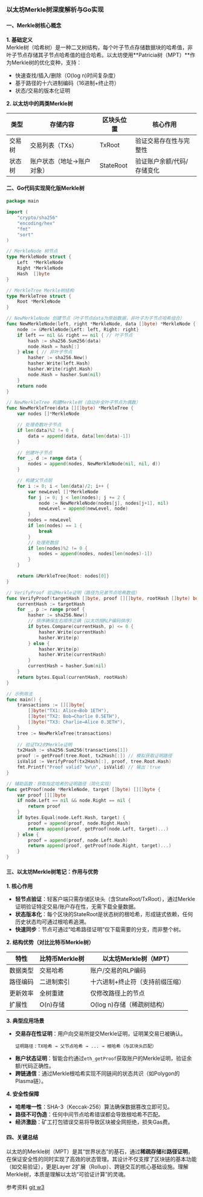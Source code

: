 
### **以太坊Merkle树深度解析与Go实现**


#### **一、Merkle树核心概念**
**1. 基础定义**  
Merkle树（哈希树）是一种二叉树结构，每个叶子节点存储数据块的哈希值，非叶子节点存储其子节点哈希值的组合哈希。以太坊使用**Patricia树（MPT）**作为Merkle树的优化变种，支持：
- 快速查找/插入/删除（O(log n)时间复杂度）
- 基于路径的十六进制编码（16进制+终止符）
- 状态/交易的版本化证明

**2. 以太坊中的两类Merkle树**  

| 类型       | 存储内容                     | 区块头位置       | 核心作用                     |
|------------|------------------------------|------------------|------------------------------|
| 交易树     | 交易列表（TXs）              | TxRoot           | 验证交易存在性与完整性       |
| 状态树     | 账户状态（地址→账户对象）    | StateRoot        | 验证账户余额/代码/存储变化   |



#### **二、Go代码实现简化版Merkle树**
```go
package main

import (
	"crypto/sha256"
	"encoding/hex"
	"fmt"
	"sort"
)

// MerkleNode 树节点
type MerkleNode struct {
	Left  *MerkleNode
	Right *MerkleNode
	Hash  []byte
}

// MerkleTree Merkle树结构
type MerkleTree struct {
	Root *MerkleNode
}

// NewMerkleNode 创建节点（叶子节点data为原始数据，非叶子为子节点哈希组合）
func NewMerkleNode(left, right *MerkleNode, data []byte) *MerkleNode {
	node := &MerkleNode{Left: left, Right: right}
	if left == nil && right == nil { // 叶子节点
		hash := sha256.Sum256(data)
		node.Hash = hash[:]
	} else { // 非叶子节点
		hasher := sha256.New()
		hasher.Write(left.Hash)
		hasher.Write(right.Hash)
		node.Hash = hasher.Sum(nil)
	}
	return node
}

// NewMerkleTree 构建Merkle树（自动补全叶子节点为偶数）
func NewMerkleTree(data [][]byte) *MerkleTree {
	var nodes []*MerkleNode

	// 处理奇数叶子节点
	if len(data)%2 != 0 {
		data = append(data, data[len(data)-1])
	}

	// 创建叶子节点
	for _, d := range data {
		nodes = append(nodes, NewMerkleNode(nil, nil, d))
	}

	// 构建父节点层
	for i := 0; i < len(data)/2; i++ {
		var newLevel []*MerkleNode
		for j := 0; j < len(nodes); j += 2 {
			node := NewMerkleNode(nodes[j], nodes[j+1], nil)
			newLevel = append(newLevel, node)
		}
		nodes = newLevel
		if len(nodes) == 1 {
			break
		}
		// 处理奇数层
		if len(nodes)%2 != 0 {
			nodes = append(nodes, nodes[len(nodes)-1])
		}
	}

	return &MerkleTree{Root: nodes[0]}
}

// VerifyProof 验证Merkle证明（路径为兄弟节点哈希数组）
func VerifyProof(targetHash []byte, proof [][]byte, rootHash []byte) bool {
	currentHash := targetHash
	for _, p := range proof {
		hasher := sha256.New()
		// 排序确保左右顺序正确（以太坊按RLP编码排序）
		if bytes.Compare(currentHash, p) <= 0 {
			hasher.Write(currentHash)
			hasher.Write(p)
		} else {
			hasher.Write(p)
			hasher.Write(currentHash)
		}
		currentHash = hasher.Sum(nil)
	}
	return bytes.Equal(currentHash, rootHash)
}

// 示例用法
func main() {
	transactions := [][]byte{
		[]byte("TX1: Alice→Bob 1ETH"),
		[]byte("TX2: Bob→Charlie 0.5ETH"),
		[]byte("TX3: Charlie→Alice 0.3ETH"),
	}
	tree := NewMerkleTree(transactions)
	
	// 验证TX2的Merkle证明
	tx2Hash := sha256.Sum256(transactions[1])
	proof := getProof(tree.Root, tx2Hash[:]) // 模拟获取证明路径
	isValid := VerifyProof(tx2Hash[:], proof, tree.Root.Hash)
	fmt.Printf("Proof valid? %v\n", isValid) // 输出：true
}

// 辅助函数：获取指定哈希的证明路径（简化实现）
func getProof(node *MerkleNode, target []byte) [][]byte {
	var proof [][]byte
	if node.Left == nil && node.Right == nil {
		return proof
	}
	if bytes.Equal(node.Left.Hash, target) {
		proof = append(proof, node.Right.Hash)
		return append(proof, getProof(node.Left, target)...)
	} else {
		proof = append(proof, node.Left.Hash)
		return append(proof, getProof(node.Right, target)...)
	}
}
```


#### **三、以太坊Merkle树笔记：作用与优势**

**1. 核心作用**
- **轻节点验证**：轻客户端只需存储区块头（含StateRoot/TxRoot），通过Merkle证明验证特定交易/账户存在性，无需下载全量数据。
- **状态版本化**：每个区块的StateRoot是状态树的根哈希，形成链式依赖，任何历史状态均可通过根哈希追溯。
- **快速同步**：节点可通过“哈希路径证明”仅下载需要的分支，而非整个树。

**2. 结构优势（对比比特币Merkle树）**  

| 特性           | 比特币Merkle树               | 以太坊Merkle树（MPT）         |
|----------------|------------------------------|------------------------------|
| 数据类型       | 交易哈希                     | 账户/交易的RLP编码           |
| 路径编码       | 二进制索引                   | 十六进制+终止符（支持前缀压缩）|
| 更新效率       | 全树重建                     | 仅修改路径上的节点           |
| 扩展性         | O(n)存储                     | O(log n)存储（稀疏树结构）    |

**3. 典型应用场景**
- **交易存在性证明**：用户向交易所提交Merkle证明，证明某交易已被确认。
  ```
  证明路径：TX哈希 → 父节点哈希 → ... → 根哈希（与区块头匹配）
  ```
- **账户状态证明**：智能合约通过`eth_getProof`获取账户的Merkle证明，验证余额/代码正确性。
- **跨链通信**：通过Merkle根哈希实现不同链间的状态共识（如Polygon的Plasma链）。

**4. 安全性保障**
- **哈希唯一性**：SHA-3（Keccak-256）算法确保数据篡改立即可见。
- **路径不可伪造**：任何中间节点哈希错误都会导致根哈希不匹配。
- **经济激励**：矿工打包错误交易将导致区块被全网拒绝，损失Gas费。


#### **四、关键总结**
以太坊的Merkle树（MPT）是其“世界状态”的基石，通过**稀疏存储**和**路径证明**，在保证安全性的同时实现了高效的状态管理。其设计不仅支撑了区块链的基本功能（如交易验证），更是Layer 2扩展（Rollup）、跨链交互的核心基础设施。理解Merkle树，本质是理解以太坊“可验证计算”的灵魂。

参考资料 [git w3](https://github.com/Base1-Go/Web3/blob/main/4.%E4%BB%A5%E5%A4%AA%E5%9D%8AMerkle%E6%A0%91/4.%E4%BB%A5%E5%A4%AA%E5%9D%8AMerkle%E6%A0%91.md)